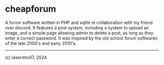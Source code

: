# cheapforum
A forum software written in PHP and sqlite in collaboration with my friend over discord. It features a post system, including a system to upload an image, and a simple page allowing admin to delete a post, as long as they enter a correct password. It was inspired by the old school forum softwares of the late 2000's and early 2010's.

---

(c) lasermtv07, 2024
